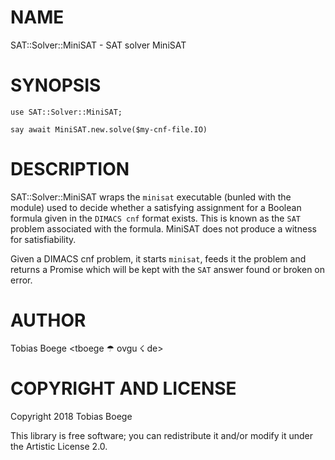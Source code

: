 NAME
====

SAT::Solver::MiniSAT - SAT solver MiniSAT

SYNOPSIS
========

``` perl6
use SAT::Solver::MiniSAT;

say await MiniSAT.new.solve($my-cnf-file.IO)
```

DESCRIPTION
===========

SAT::Solver::MiniSAT wraps the `minisat` executable (bunled with the module) used to decide whether a satisfying assignment for a Boolean formula given in the `DIMACS cnf` format exists. This is known as the `SAT` problem associated with the formula. MiniSAT does not produce a witness for satisfiability.

Given a DIMACS cnf problem, it starts `minisat`, feeds it the problem and returns a Promise which will be kept with the `SAT` answer found or broken on error.

AUTHOR
======

Tobias Boege <tboege ☂ ovgu ☇ de>

COPYRIGHT AND LICENSE
=====================

Copyright 2018 Tobias Boege

This library is free software; you can redistribute it and/or modify it under the Artistic License 2.0.
